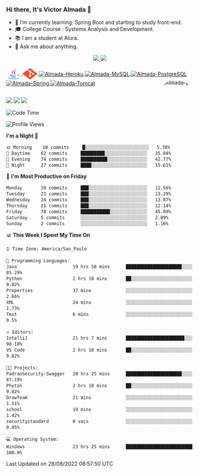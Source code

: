 ### Hi there, It's Victor Almada 👋


- 🌱 I’m currently learning: Spring Boot and starting to study front-end.
- 🎓 College Course : Systems Analysis and Development.
- 📚  I am a student at Alura.
- 💬 Ask me about anything.


<div align="center">
  <a href="https://github.com/Almadavic">
  <img height="180em" src="https://github-readme-stats.vercel.app/api?username=Almadavic&show_icons=true&theme=dracula&include_all_commits=true&count_private=true"/>
  <img height="180em" src="https://github-readme-stats.vercel.app/api/top-langs/?username=Almadavic&layout=compact&langs_count=7&theme=dracula"/>
</div>
<div style="display: inline_block"><br>
  <img align="center" alt="Almada-Java" height="30" width="40" src="https://raw.githubusercontent.com/devicons/devicon/master/icons/java/java-original.svg">
  <img align="center" alt="Almada-Git" height="30" width="40" src="https://raw.githubusercontent.com/devicons/devicon/master/icons/git/git-original.svg">
  <img align="center" alt="Almada-Heroku" height="30" width="40" src="https://cdn.jsdelivr.net/gh/devicons/devicon/icons/heroku/heroku-plain-wordmark.svg" />             
  <img align="center" alt="Almada-MySQL" height="30" width="40" src="https://cdn.jsdelivr.net/gh/devicons/devicon/icons/mysql/mysql-original-wordmark.svg" />
  <img align="center" alt="Almada-PostgreSQL" height="30" width="40" src="https://cdn.jsdelivr.net/gh/devicons/devicon/icons/postgresql/postgresql-plain-wordmark.svg" />
  <img align="center" alt="Almada-Spring" height="30" width="40" src="https://cdn.jsdelivr.net/gh/devicons/devicon/icons/spring/spring-original-wordmark.svg" />
  <img align="center" alt="Almada-Tomcat" height="30" width="40" src="https://cdn.jsdelivr.net/gh/devicons/devicon/icons/tomcat/tomcat-original-wordmark.svg" />
  <img align="right" alt="Almada-pic" height="150" style="border-radius:50px;" src="https://user-images.githubusercontent.com/85299065/185514627-94fcf387-edc6-4c24-88f1-b4873ccd49e9.png">
</div>
  
  ##
 
<div> 
  <a href="https://www.youtube.com/channel/UCUrcUNA90M_ZqLEcQxd3UNA" target="_blank"><img src="https://img.shields.io/badge/YouTube-FF0000?style=for-the-badge&logo=youtube&logoColor=white" target="_blank"></a>
 <a href = "mailto:almadavic@live.com"><img src="https://img.shields.io/badge/-Gmail-%23333?style=for-the-badge&logo=gmail&logoColor=white" target="_blank"></a>
  <a href="https://www.linkedin.com/in/victoralmada/" target="_blank"><img src="https://img.shields.io/badge/-LinkedIn-%230077B5?style=for-the-badge&logo=linkedin&logoColor=white" target="_blank"></a> 
</div>

<!--START_SECTION:waka-->
![Code Time](http://img.shields.io/badge/Code%20Time-26%20hrs%2046%20mins-blue)

![Profile Views](http://img.shields.io/badge/Profile%20Views-23-blue)

**I'm a Night 🦉** 

```text
🌞 Morning    10 commits     █░░░░░░░░░░░░░░░░░░░░░░░░   5.78% 
🌆 Daytime    62 commits     █████████░░░░░░░░░░░░░░░░   35.84% 
🌃 Evening    74 commits     ██████████░░░░░░░░░░░░░░░   42.77% 
🌙 Night      27 commits     ████░░░░░░░░░░░░░░░░░░░░░   15.61%

```
📅 **I'm Most Productive on Friday** 

```text
Monday       20 commits     ███░░░░░░░░░░░░░░░░░░░░░░   11.56% 
Tuesday      23 commits     ███░░░░░░░░░░░░░░░░░░░░░░   13.29% 
Wednesday    24 commits     ███░░░░░░░░░░░░░░░░░░░░░░   13.87% 
Thursday     21 commits     ███░░░░░░░░░░░░░░░░░░░░░░   12.14% 
Friday       78 commits     ███████████░░░░░░░░░░░░░░   45.09% 
Saturday     5 commits      ░░░░░░░░░░░░░░░░░░░░░░░░░   2.89% 
Sunday       2 commits      ░░░░░░░░░░░░░░░░░░░░░░░░░   1.16%

```


📊 **This Week I Spent My Time On** 

```text
⌚︎ Time Zone: America/Sao_Paulo

💬 Programming Languages: 
Java                     19 hrs 58 mins      █████████████████████░░░░   85.29% 
Python                   2 hrs 18 mins       ██░░░░░░░░░░░░░░░░░░░░░░░   9.82% 
Properties               37 mins             ░░░░░░░░░░░░░░░░░░░░░░░░░   2.66% 
XML                      24 mins             ░░░░░░░░░░░░░░░░░░░░░░░░░   1.73% 
Text                     6 mins              ░░░░░░░░░░░░░░░░░░░░░░░░░   0.5%

🔥 Editors: 
IntelliJ                 21 hrs 7 mins       ██████████████████████░░░   90.18% 
VS Code                  2 hrs 18 mins       ██░░░░░░░░░░░░░░░░░░░░░░░   9.82%

🐱‍💻 Projects: 
PadraoSecurity-Swagger   20 hrs 25 mins      █████████████████████░░░░   87.19% 
Phyton                   2 hrs 18 mins       ██░░░░░░░░░░░░░░░░░░░░░░░   9.82% 
DrawTeam                 21 mins             ░░░░░░░░░░░░░░░░░░░░░░░░░   1.51% 
school                   19 mins             ░░░░░░░░░░░░░░░░░░░░░░░░░   1.42% 
securitystandard         0 secs              ░░░░░░░░░░░░░░░░░░░░░░░░░   0.05%

💻 Operating System: 
Windows                  23 hrs 25 mins      █████████████████████████   100.0%

```


 Last Updated on 28/08/2022 08:57:50 UTC
<!--END_SECTION:waka-->
